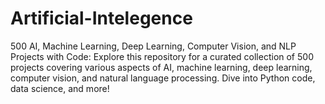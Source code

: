 # Artificial-Intelegence
500 AI, Machine Learning, Deep Learning, Computer Vision, and NLP Projects with Code: Explore this repository for a curated collection of 500 projects covering various aspects of AI, machine learning, deep learning, computer vision, and natural language processing. Dive into Python code, data science, and more!
